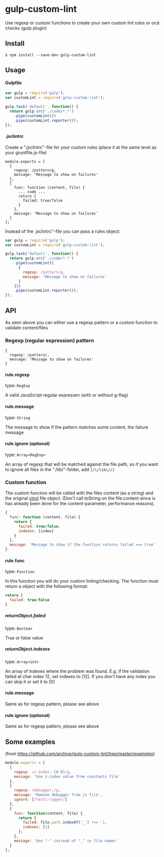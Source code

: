 # gulp-custom-lint

Use regexp or custom functions to create your own custom lint rules or ocd checks (gulp plugin)

## Install

```
$ npm install --save-dev gulp-custom-lint
```

## Usage
#### Gulpfile
```js
var gulp = require('gulp');
var customLint = require('gulp-custom-lint');

gulp.task('default', function() {
  return gulp.src('./code/*.*')
    .pipe(customLint())
    .pipe(customLint.reporter());
});
```
#### .jsclintrc
Create a ".jsclintrc"-file for your custom rules (place it at the same level as your gruntfile.js-file)
```
module.exports = [
  {
    regexp: /pattern/g,
    message: 'Message to show on failures'
  },
  {
    func: function (content, file) {
      ... code ...
      return {
        failed: true/false
      }
    },
    message: 'Message to show on failures'
  }
];
```

Instead of the .jsclintrc"-file you can pass a rules object:
```js
var gulp = require('gulp');
var customLint = require('gulp-custom-lint');

gulp.task('default', function() {
  return gulp.src('./code/*.*')
    .pipe(customLint([
      {
        regexp: /pattern/g,
        message: 'Message to show on failures'
      }
    ]))
    .pipe(customLint.reporter());
});
```

## API
As seen above you can either use a regexp pattern or a custom function to validate content/files

### Regexp (regular expression) pattern
```
{
  regexp: /pattern/,
  message: 'Message to show on failures'
}
```

#### rule.regexp
type: `RegExp`

A valid JavaScript regular expressen (with or without g-flag)

#### rule.message
type: `String`

The message to show if the pattern matches some content, the failure message

#### rule.ignore (optional)
type: `Array<RegExp>`

An array of regexp that will be matched against the file path, so if you want to ignore all files in the "./lib/"-folder, add ```[/\/lib\//]```

### Custom function
The custom function will be called with the files content (as a string) and the original [vinyl](https://www.npmjs.com/package/vinyl) file object. (Don't call toString on the file.content since is has already been done for the content-parameter, performance reasons).

```js
{
  func: function (content, file) {
    return {
      failed: true/false,
      indexes: [index]
    }
  },
  message: 'Message to show if the function returns failed === true'
}
```

#### rule.func
type: `Function`

In this function you will do your custom linting/checking. The function must return a object with the following format:
```js
return {
  failed: true/false
}
```
##### returnObject.failed
type: `Boolean`

True or false value

##### returnObject.indexes
type: `Array<int>`

An array of indexes where the problem was found. E.g. if the validation failed at char index 12, set indexes to [12]. If you don't have any index you can skip it or set it to [0]

#### rule.message
Same as for regexp pattern, please see above

#### rule.ignore (optional)
Same as for regexp pattern, please see above

## Some examples
(from https://github.com/archive/gulp-custom-lint/tree/master/examples)

```js
module.exports = [
  {
    regexp: /z-index: [0-9]/g,
    message: 'Use z-index value from constants file'
  },
  {
    regexp: /debugger;/g,
    message: 'Remove debugger from js file',
    ignore: [/test\-logger/]
  },
  {
    func: function(content, file) {
      return {
        failed: file.path.indexOf('_') !== -1,
        indexes: [1]
      };
    },
    message: 'Use "-" instead of "_" in file names'
  }
];
```